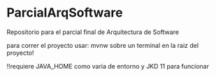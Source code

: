# ParcialArqSoftware
Repositorio para el parcial final de Arquitectura de Software

para correr el proyecto usar: mvnw sobre un terminal en la raiz del proyecto!

!!requiere JAVA_HOME como varia de entorno y JKD 11 para funcionar
